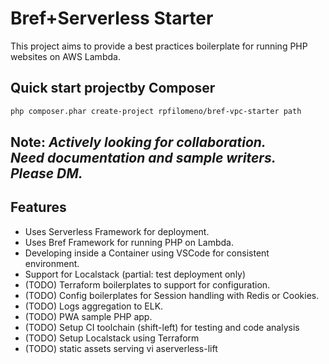 # Bref+Serverless Starter
This project aims to provide a best practices boilerplate for running PHP websites on AWS Lambda.

## Quick start projectby Composer

```bash
php composer.phar create-project rpfilomeno/bref-vpc-starter path
```


## Note: <em>Actively looking for collaboration.<br/>Need documentation and sample writers.<br/>Please DM.</em>



## Features
- Uses Serverless Framework for deployment.
- Uses Bref Framework for running PHP on Lambda.
- Developing inside a Container using VSCode for consistent environment.
- Support for Localstack (partial: test deployment only)
- (TODO) Terraform boilerplates to support for configuration.
- (TODO) Config boilerplates for Session handling with Redis or Cookies.
- (TODO) Logs aggregation to ELK.
- (TODO) PWA sample PHP app.
- (TODO) Setup CI toolchain (shift-left) for testing and code analysis
- (TODO) Setup Localstack using Terraform
- (TODO) static assets serving vi aserverless-lift
